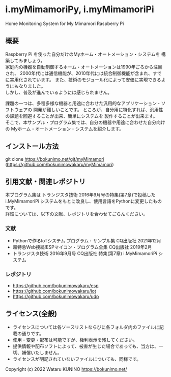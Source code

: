 # i.myMimamoriPy, i.myMimamoriPi
Home Monitoring System for My Mimamori Raspberry Pi

## 概要  
Raspberry Pi を使った自分だけのMyホーム・オートメーション・システムを
構築してみましょう。  
家庭内の機器を自動制御するホーム・オートメーションは1990年ごろから注目され、
2000年代には通信機能が、2010年代には統合制御機能が含まれ、すでに実用化されています。
また、技術のモジュール化によって安価に実現できるようにもなりました。  
しかし、普及が進んでいるようには感じられません。  

課題の一つは、多種多様な機器と用途に合わせた汎用的なアプリケーション・ソフトウェアの
開発が難しいことです。
ところが、自分用に特化すれば、汎用性の課題を回避することが出来、簡単にシステムを
製作することが出来ます。  
そこで、本サンプル・プログラム集では、自分の機器や用途に合わせた自分向けの
Myホーム・オートメーション・システムを紹介します。  



## インストール方法  
  git clone https://bokunimo.net/git/myMimamori  
  (https://github.com/bokunimowakaru/myMimamori)  

## 引用文献・関連レポジトリ  
本プログラム集は トランジスタ技術 2016年9月号の特集(第7章)で投稿した
i.MyMimamoriPi システムをもとに改良し、使用言語をPythonに変更したものです。  
詳細については、以下の文献、レポジトリを合わせてごらんください。

### 文献  
- Pythonで作るIoTシステム プログラム・サンプル集 CQ出版社 2021年12月  
- 超特急Web接続!ESPマイコン・プログラム全集 CQ出版社 2019年2月  
- トランジスタ技術 2016年9月号 CQ出版社 特集(第7章) i.MyMimamoriPi システム  

### レポジトリ
- https://github.com/bokunimowakaru/esp
- https://github.com/bokunimowakaru/iot
- https://github.com/bokunimowakaru/udp

## ライセンス(全般)
- ライセンスについては各ソースリストならびに各フォルダ内のファイルに記載の通りです。  
- 使用・変更・配布は可能ですが、権利表示を残してください。
- 提供情報や配布ソフトによって、被害が生じた場合であっても、当方は、一切、補償いたしません。
- ライセンスが明記されていないファイルについても、同様です。

Copyright (c) 2022 Wataru KUNINO https://bokunimo.net/

